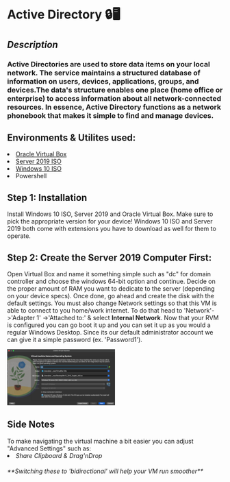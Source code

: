 <h1>Active Directory 🔒🖥</h1>

<h2><i>Description</h2></i>
<h3>Active Directories are used to store data items on your local network. The service maintains a structured database of information on users, devices, applications, groups, and devices.The data's structure enables one place (home office or enterprise) to access information about all network-connected resources. In essence, Active Directory functions as a network phonebook that makes it simple to find and manage devices.</h3>

<h2>Environments & Utilites used:</h2>
<li><a href="https://www.virtualbox.org/wiki/Downloads"> Oracle Virtual Box</li></a>
<li><a href="https://www.microsoft.com/en-us/evalcenter/download-windows-server-2019"> Server 2019 ISO</li></a>
<li><a href="https://www.microsoft.com/en-us/software-download/windows10ISO"> Windows 10 ISO</li></a>
<li>Powershell</li>

<h2>Step 1: Installation</h2>
Install Windows 10 ISO, Server 2019 and Oracle Virtual Box. Make sure to pick the appropriate version for your device!
Windows 10 ISO and Server 2019 both come with extensions you have to download as well for them to operate.

<h2>Step 2: Create the Server 2019 Computer First:</h2>
Open Virtual Box and name it something simple such as "dc" for domain controller and choose the windows 64-bit option and continue. Decide on the proper amount of RAM you want to dedicate to the server (depending on your device specs). Once done, go ahead and create the disk with the default settings. You must also change Network settings so that this VM is able to connect to you home/work internet. To do that head to 'Network'->'Adapter 1' ->'Attached to:' & select <b>Internal Network</b>. Now that your RVM is configured you can go boot it up and you can set it up as you would a regular Windows Desktop. Since its our default administrator account we can give it a simple password (ex. 'Password1').
<p align = left><img src = "Create Server 2019.png" height="50%" width="50%"></p>

<h2> Side Notes </h2>
To make navigating the virtual machine a bit easier you can adjust "Advanced Settings" such as:
<li><i> Share Clipboard & Drag'nDrop</li></i>
<h6><i> **Switching these to 'bidirectional' will help your VM run smoother**</i></h6>

